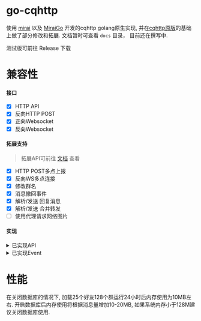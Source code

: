 # go-cqhttp
使用 [mirai](https://github.com/mamoe/mirai) 以及 [MiraiGo](https://github.com/Mrs4s/MiraiGo) 开发的cqhttp golang原生实现, 并在[cqhttp原版](https://github.com/richardchien/coolq-http-api)的基础上做了部分修改和拓展.
文档暂时可查看 `docs` 目录， 目前还在撰写中.

测试版可前往 Release 下载

# 兼容性

#### 接口
- [x] HTTP API
- [x] 反向HTTP POST
- [x] 正向Websocket
- [x] 反向Websocket

#### 拓展支持
> 拓展API可前往 [文档](docs/cqhttp.md) 查看
- [x] HTTP POST多点上报
- [x] 反向WS多点连接 
- [x] 修改群名
- [x] 消息撤回事件
- [x] 解析/发送 回复消息
- [x] 解析/发送 合并转发
- [ ] 使用代理请求网络图片

#### 实现
<details>
<summary>已实现API</summary>

##### 注意: 部分API实现与CQHTTP原版略有差异，请参考文档
| API                      | 功能                                                         |
| ------------------------ | ------------------------------------------------------------ |
| /get_login_info          | [获取登录号信息](https://cqhttp.cc/docs/4.15/#/API?id=get_login_info-获取登录号信息) |
| /get_friend_list         | [获取好友列表](https://cqhttp.cc/docs/4.15/#/API?id=get_friend_list-获取好友列表) |
| /get_group_list          | [获取群列表](https://cqhttp.cc/docs/4.15/#/API?id=get_group_list-获取群列表) |
| /get_group_info          | [获取群信息](https://cqhttp.cc/docs/4.15/#/API?id=get_group_info-获取群信息) |
| /get_group_member_list   | [获取群成员列表](https://cqhttp.cc/docs/4.15/#/API?id=get_group_member_list-获取群成员列表) |
| /get_group_member_info   | [获取群成员信息](https://cqhttp.cc/docs/4.15/#/API?id=get_group_member_info-获取群成员信息) |
| /send_msg                | [发送消息](https://cqhttp.cc/docs/4.15/#/API?id=send_msg-发送消息) |
| /send_group_msg          | [发送群消息](https://cqhttp.cc/docs/4.15/#/API?id=send_group_msg-发送群消息) |
| /send_private_msg        | [发送私聊消息](https://cqhttp.cc/docs/4.15/#/API?id=send_private_msg-发送私聊消息) |
| /delete_msg              | [撤回信息](https://cqhttp.cc/docs/4.15/#/API?id=delete_msg-撤回消息) |
| /set_friend_add_request  | [处理加好友请求](https://cqhttp.cc/docs/4.15/#/API?id=set_friend_add_request-处理加好友请求) |
| /set_group_add_request   | [处理加群请求/邀请](https://cqhttp.cc/docs/4.15/#/API?id=set_group_add_request-处理加群请求／邀请) |
| /set_group_card          | [设置群名片(群备注)](https://cqhttp.cc/docs/4.15/#/API?id=set_group_card-设置群名片（群备注）) |
| /set_group_special_title | [设置群组专属头衔](https://cqhttp.cc/docs/4.15/#/API?id=set_group_special_title-设置群组专属头衔) |
| /set_group_kick          | [群组T人](https://cqhttp.cc/docs/4.15/#/API?id=set_group_kick-群组踢人) |
| /set_group_ban           | [群组单人禁言](https://cqhttp.cc/docs/4.15/#/API?id=set_group_ban-群组单人禁言) |
| /set_group_whole_ban     | [群组全员禁言](https://cqhttp.cc/docs/4.15/#/API?id=set_group_whole_ban-群组全员禁言) |
| /set_group_leave         | [退出群组](https://cqhttp.cc/docs/4.15/#/API?id=set_group_leave-退出群组) |
| /set_group_name          | 设置群组名(拓展API)                                         |
| /get_image               | 获取图片信息(拓展API)                                        |
| /get_group_msg           | 获取群组消息(拓展API)                                        |
| /can_send_image          | [检查是否可以发送图片](https://cqhttp.cc/docs/4.15/#/API?id=can_send_image-检查是否可以发送图片) |
| /can_send_record         | [检查是否可以发送语音](https://cqhttp.cc/docs/4.15/#/API?id=can_send_record-检查是否可以发送语音) |
| /get_status              | [获取插件运行状态](https://cqhttp.cc/docs/4.15/#/API?id=get_status-获取插件运行状态) |
| /get_version_info        | [获取 酷Q 及 CQHTTP插件的版本信息](https://cqhttp.cc/docs/4.15/#/API?id=get_version_info-获取-酷q-及-cqhttp-插件的版本信息) |

</details>

<details>
<summary>已实现Event</summary>

##### 注意: 部分Event数据与CQHTTP原版略有差异，请参考文档
| Event                                                        |
| ------------------------------------------------------------ |
| [私聊信息](https://cqhttp.cc/docs/4.15/#/Post?id=私聊消息)   |
| [群消息](https://cqhttp.cc/docs/4.15/#/Post?id=群消息)       |
| [群消息撤回(拓展Event)](docs/cqhttp.md#群消息撤回)             |
| [好友消息撤回(拓展Event)](docs/cqhttp.md#好友消息撤回)             |
| [群管理员变动](https://cqhttp.cc/docs/4.15/#/Post?id=群管理员变动) |
| [群成员减少](https://cqhttp.cc/docs/4.15/#/Post?id=群成员减少) |
| [群成员增加](https://cqhttp.cc/docs/4.15/#/Post?id=群成员增加) |
| [群禁言](https://cqhttp.cc/docs/4.15/#/Post?id=群禁言)       |
| [群文件上传](https://cqhttp.cc/docs/4.15/#/Post?id=群文件上传)|
| [加好友请求](https://cqhttp.cc/docs/4.15/#/Post?id=加好友请求) |
| [加群请求/邀请](https://cqhttp.cc/docs/4.15/#/Post?id=加群请求／邀请) |

</details>

# 性能

在关闭数据库的情况下, 加载25个好友128个群运行24小时后内存使用为10MB左右. 开启数据库后内存使用将根据消息量增加10-20MB, 如果系统内存小于128M建议关闭数据库使用. 

